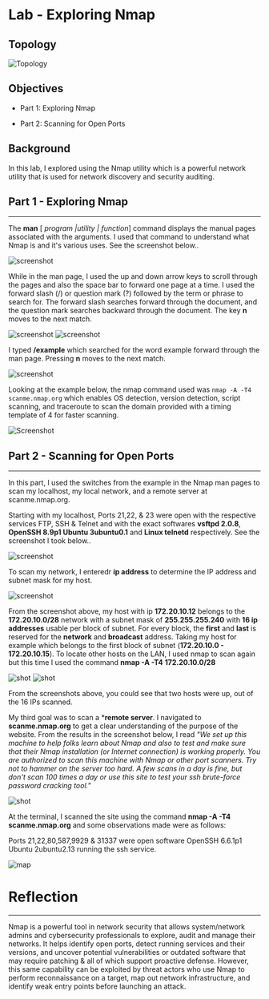 # Lab - Exploring Nmap

## Topology

![Topology](media/nmap/image1.png)

## Objectives
- Part 1: Exploring Nmap

- Part 2: Scanning for Open Ports

## Background
In this lab, I explored using the Nmap utility which is a powerful network
utility that is used for network discovery and security auditing.

## Part 1 - Exploring Nmap
---
The **man** \[ *program \|utility \| function*\] command displays the
manual pages associated with the arguments. I used that command to
understand what Nmap is and it's various uses. See the screenshot
below..

![screenshot](media/nmap/image2.png)

While in the man page, I used the up and down arrow keys to scroll
through the pages and also the space bar to forward one page at a time.
I used the forward slash (/) or question mark (?) followed by the term
or phrase to search for. The forward slash searches forward through the
document, and the question mark searches backward through the document.
The key **n** moves to the next
match.

![screenshot](media/nmap/image3.png)
![screenshot](media/nmap/image4.png)

I typed **/example** which searched for the word example forward through the
man page. Pressing **n** moves to the next match.

![screenshot](media/nmap/image5.png)

Looking at the example below, the nmap command used was `nmap -A -T4
scanme.nmap.org` which enables OS detection, version detection, script
scanning, and traceroute to scan the domain provided with a timing
template of 4 for faster scanning.

![Screenshot](media/nmap/image6.png)

## Part 2 - Scanning for Open Ports
---
In this part, I used the switches from the example in the Nmap man pages
to scan my localhost, my local network, and a remote server at
scanme.nmap.org.

Starting with my localhost, Ports 21,22, & 23 were open with the
respective services FTP, SSH & Telnet and with the exact softwares
**vsftpd 2.0.8**, **OpenSSH 8.9p1 Ubuntu 3ubuntu0.1** and **Linux telnetd**
respectively. See the screenshot I took below..

![screenshot](media/nmap/image7.png)

To scan my network, I enteredr **ip address** to determine the IP
address and subnet mask for my host.

![screenshot](media/nmap/image8.png)

From the screenshot above, my host with ip **172.20.10.12** belongs to
the **172.20.10.0/28** network with a subnet mask of **255.255.255.240**
with **16 ip addresses** usable per block of subnet. For every block,
the **first** and **last** is reserved for the **network** and
**broadcast** address. Taking my host for example which belongs to the
first block of subnet (**172.20.10.0 - 172.20.10.15**). To locate other
hosts on the LAN, I used nmap to scan again but this time I used the
command **nmap -A -T4** **172.20.10.0/28**

![shot](media/nmap/image9.png)
![shot](media/nmap/image10.png)

From the screenshots above, you could see that two hosts were up, out of
the 16 IPs scanned.

My third goal was to scan a ***remote server**. I navigated to
**scanme.nmap.org** to get a clear understanding of the purpose of the
website. From the results in the screenshot below, I read *"We set up
this machine to help folks learn about Nmap and also to test and make
sure that their Nmap installation (or Internet connection) is working
properly. You are authorized to scan this machine with Nmap or other
port scanners. Try not to hammer on the server too hard. A few scans in
a day is fine, but don't scan 100 times a day or use this site to test
your ssh brute-force password cracking tool."*

![shot](media/nmap/image11.png)

At the terminal, I scanned the site using the command **nmap -A -T4
scanme.nmap.org** and some observations made were as follows:

Ports 21,22,80,587,9929 & 31337 were open software OpenSSH 6.6.1p1
Ubuntu 2ubuntu2.13 running the ssh service.

![map](media/nmap/image12.png)

# Reflection
---
Nmap is a powerful tool in network security that allows system/network
admins and cybersecurity professionals to explore, audit and manage
their networks. It helps identify open ports, detect running services
and their versions, and uncover potential vulnerabilities or outdated
software that may require patching & all of which support proactive
defense. However, this same capability can be exploited by threat actors
who use Nmap to perform reconnaissance on a target, map out network
infrastructure, and identify weak entry points before launching an
attack.
